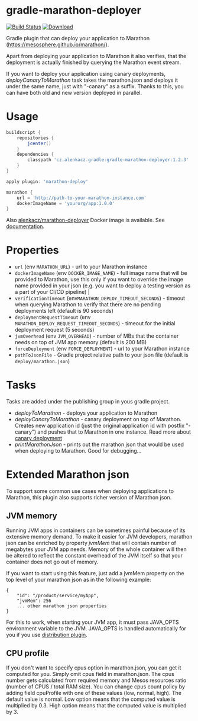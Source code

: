 # gradle-marathon-deployer

[![Build Status](https://travis-ci.org/alenkacz/gradle-marathon-deployer.svg?branch=master)](https://travis-ci.org/alenkacz/gradle-marathon-deployer) [ ![Download](https://api.bintray.com/packages/alenkacz/maven/gradle-marathon-deployer/images/download.svg) ](https://bintray.com/alenkacz/maven/gradle-marathon-deployer/_latestVersion)

Gradle plugin that can deploy your application to Marathon (https://mesosphere.github.io/marathon/).

Apart from deploying your application to Marathon it also verifies, that the deployment is actually finished by querying the Marathon event stream.

If you want to deploy your application using canary deployments, *deployCanaryToMarathon* task takes the marathon.json and deploys it under the same name, just with "-canary" as a suffix. Thanks to this, you can have both old and new version deployed in parallel.

Usage
====================
```groovy
buildscript {
	repositories {
		jcenter()
	}
	dependencies {
		classpath 'cz.alenkacz.gradle:gradle-marathon-deployer:1.2.3'
	}
}

apply plugin: 'marathon-deploy'

marathon {
    url = 'http://path-to-your-marathon-instance.com'
    dockerImageName = 'yourorg/app:1.0.0'
}
```

Also [alenkacz/marathon-deployer](https://hub.docker.com/r/alenkacz/marathon-deployer/) Docker image is available. See [documentation](docker-distribution/README.md).

Properties
==========
 * `url` (env `MARATHON_URL`) - url to your Marathon instance
 * `dockerImageName` (env `DOCKER_IMAGE_NAME`) - full image name that will be provided to Marathon, use this only if you want to override the image name provided in your json (e.g. you want to deploy a testing version as a part of your CI/CD pipeline) |
 * `verificationTimeout` (env`MARATHON_DEPLOY_TIMEOUT_SECONDS`) - timeout when querying Marathon to verify that there are no pending deployments left (default is 90 seconds)
 * `deploymentRequestTimeout` (env `MARATHON_DEPLOY_REQUEST_TIMEOUT_SECONDS`) - timeout for the initial deployment request (5 seconds)
 * `jvmOverhead` (env `JVM_OVERHEAD`) - number of MBs that the container needs on top of JVM app memory (default is 200 MB)
 * `forceDeployment` (env `FORCE_DEPLOYMENT`) - url to your Marathon instance
 * `pathToJsonFile` - Gradle project relative path to your json file (default is `deploy/marathon.json`)

Tasks
=====
Tasks are added under the publishing group in yous gradle project.

- *deployToMarathon* - deploys your application to Marathon
- *deployCanaryToMarathon* - canary deployment on top of Marathon. Creates new application id (just the original application id with postfix "-canary") and pushes that to Marathon in one instance. Read more about [canary deployment](http://martinfowler.com/bliki/CanaryRelease.html)
- *printMarathonJson* - prints out the marathon json that would be used when deploying to Marathon. Good for debugging...

Extended Marathon json
======================
To support some common use cases when deploying applications to Marathon, this plugin also supports richer version of Marathon json.

JVM memory
----------
Running JVM apps in containers can be sometimes painful because of its extensive memory demand. To make it easier for JVM developers, marathon json can be enriched by property *jvmMem* that will contain number of megabytes your JVM app needs. Memory of the whole container will then be altered to reflect the constant overhead of the JVM itself so that your container does not go out of memory.

If you want to start using this feature, just add a jvmMem property on the top level of your marathon json as in the following example:
```
{
	"id": "/product/service/myApp",
	"jvmMem": 256
	... other marathon json properties
}
```

For this to work, when starting your JVM app, it must pass JAVA_OPTS environment variable to the JVM. JAVA_OPTS is handled automatically for you if you use [distribution plugin](https://docs.gradle.org/current/userguide/distribution_plugin.html).

CPU profile
-----------
If you don't want to specify cpus option in marathon.json, you can get it computed for you. Simply omit cpus field in marathon.json. The cpus number gets calculated from required memory and Mesos resources ratio (number of CPUS / total RAM size). You can change cpus count policy by adding field cpuProfile with one of these values (low, normal, high). The default value is normal. Low option means that the computed value is multiplied by 0.3. High option means that the computed value is multiplied by 3.
